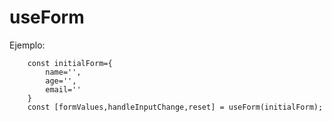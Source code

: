 # useForm

Ejemplo:
```
    const initialForm={
        name='',
        age='',
        email=''
    }
    const [formValues,handleInputChange,reset] = useForm(initialForm);
```
